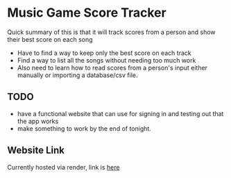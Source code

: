 # Music Game Score Tracker

Quick summary of this is that it will track scores from a person and show their best score on each song

- Have to find a way to keep only the best score on each track
- Find a way to list all the songs without needing too much work
- Also need to learn how to read scores from a person's input either manually or importing a database/csv file.

## TODO

- have a functional website that can use for signing in and testing out that the app works
- make something to work by the end of tonight.


## Website Link

Currently hosted via render, link is [here](https://rg-score-tracker.onrender.com)